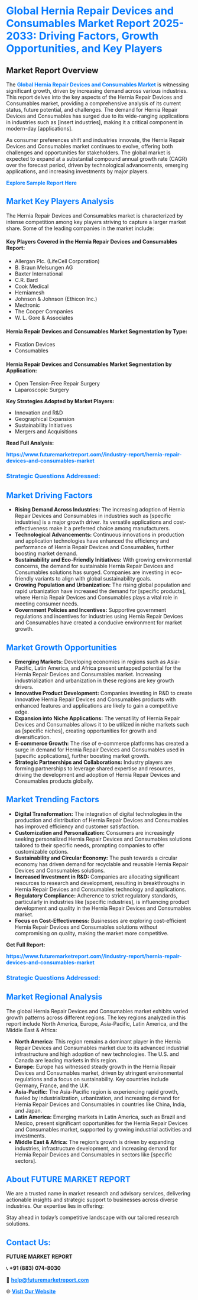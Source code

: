 <h1 style="color: #007BFF;">Global Hernia Repair Devices and Consumables Market Report 2025-2033: Driving Factors, Growth Opportunities, and Key Players</h1>

<section id="overview">
<h2>Market Report Overview</h2>
<p>The <a href="https://www.futuremarketreport.com//industry-report/hernia-repair-devices-and-consumables-market" style="color: #007BFF; text-decoration: none;"><strong>Global Hernia Repair Devices and Consumables Market</strong></a> is witnessing significant growth, driven by increasing demand across various industries. This report delves into the key aspects of the Hernia Repair Devices and Consumables market, providing a comprehensive analysis of its current status, future potential, and challenges. The demand for Hernia Repair Devices and Consumables has surged due to its wide-ranging applications in industries such as [insert industries], making it a critical component in modern-day [applications].</p>
<p>As consumer preferences shift and industries innovate, the Hernia Repair Devices and Consumables market continues to evolve, offering both challenges and opportunities for stakeholders. The global market is expected to expand at a substantial compound annual growth rate (CAGR) over the forecast period, driven by technological advancements, emerging applications, and increasing investments by major players.</p>
</section>

<section id="overview">
<p><a href="https://www.futuremarketreport.com//request-sample/reportId=60365" style="color: #007BFF; text-decoration: none;"><strong>Explore Sample Report Here</strong></a></p>
</section>

<section id="key-players">
<h2 style="color: #007BFF;">Market Key Players Analysis</h2>
<p>The Hernia Repair Devices and Consumables market is characterized by intense competition among key players striving to capture a larger market share. Some of the leading companies in the market include:</p>
<h4>Key Players Covered in the Hernia Repair Devices and Consumables Report:</h4>
<ul><li>Allergan Plc. (LifeCell Corporation)</li><li>B. Braun Melsungen AG</li><li>Baxter International</li><li>C.R. Bard</li><li>Cook Medical</li><li>Herniamesh</li><li>Johnson &amp; Johnson (Ethicon Inc.)</li><li>Medtronic</li><li>The Cooper Companies</li><li>W. L. Gore &amp; Associates</li></ul>
<h4>Hernia Repair Devices and Consumables Market Segmentation by Type:</h4>
<ul><li>Fixation Devices</li><li>Consumables</li></ul>

<h4>Hernia Repair Devices and Consumables Market Segmentation by Application:</h4>
<ul><li>Open Tension-Free Repair Surgery</li><li>Laparoscopic Surgery</li></ul>
<p><strong>Key Strategies Adopted by Market Players:</strong></p>
<ul>
<li>Innovation and R&D</li>
<li>Geographical Expansion</li>
<li>Sustainability Initiatives</li>
<li>Mergers and Acquisitions</li>
</ul>
</section>

<section>
<p><strong>Read Full Analysis: </strong></p><a href="https://www.futuremarketreport.com//industry-report/hernia-repair-devices-and-consumables-market" style="color: #007BFF; text-decoration: none;"><strong>https://www.futuremarketreport.com//industry-report/hernia-repair-devices-and-consumables-market</strong></a>
<h3 style="color: #007BFF;">Strategic Questions Addressed:</h3>
</section>

<section id="driving-factors">
<h2 style="color: #007BFF;">Market Driving Factors</h2>
<ul>
<li><strong>Rising Demand Across Industries:</strong> The increasing adoption of Hernia Repair Devices and Consumables in industries such as [specific industries] is a major growth driver. Its versatile applications and cost-effectiveness make it a preferred choice among manufacturers.</li>
<li><strong>Technological Advancements:</strong> Continuous innovations in production and application technologies have enhanced the efficiency and performance of Hernia Repair Devices and Consumables, further boosting market demand.</li>
<li><strong>Sustainability and Eco-Friendly Initiatives:</strong> With growing environmental concerns, the demand for sustainable Hernia Repair Devices and Consumables solutions has surged. Companies are investing in eco-friendly variants to align with global sustainability goals.</li>
<li><strong>Growing Population and Urbanization:</strong> The rising global population and rapid urbanization have increased the demand for [specific products], where Hernia Repair Devices and Consumables plays a vital role in meeting consumer needs.</li>
<li><strong>Government Policies and Incentives:</strong> Supportive government regulations and incentives for industries using Hernia Repair Devices and Consumables have created a conducive environment for market growth.</li>
</ul>
</section>

<section id="growth-opportunities">
<h2 style="color: #007BFF;">Market Growth Opportunities</h2>
<ul>
<li><strong>Emerging Markets:</strong> Developing economies in regions such as Asia-Pacific, Latin America, and Africa present untapped potential for the Hernia Repair Devices and Consumables market. Increasing industrialization and urbanization in these regions are key growth drivers.</li>
<li><strong>Innovative Product Development:</strong> Companies investing in R&D to create innovative Hernia Repair Devices and Consumables products with enhanced features and applications are likely to gain a competitive edge.</li>
<li><strong>Expansion into Niche Applications:</strong> The versatility of Hernia Repair Devices and Consumables allows it to be utilized in niche markets such as [specific niches], creating opportunities for growth and diversification.</li>
<li><strong>E-commerce Growth:</strong> The rise of e-commerce platforms has created a surge in demand for Hernia Repair Devices and Consumables used in [specific applications], further boosting market growth.</li>
<li><strong>Strategic Partnerships and Collaborations:</strong> Industry players are forming partnerships to leverage shared expertise and resources, driving the development and adoption of Hernia Repair Devices and Consumables products globally.</li>
</ul>
</section>

<section id="trending-factors">
<h2 style="color: #007BFF;">Market Trending Factors</h2>
<ul>
<li><strong>Digital Transformation:</strong> The integration of digital technologies in the production and distribution of Hernia Repair Devices and Consumables has improved efficiency and customer satisfaction.</li>
<li><strong>Customization and Personalization:</strong> Consumers are increasingly seeking personalized Hernia Repair Devices and Consumables solutions tailored to their specific needs, prompting companies to offer customizable options.</li>
<li><strong>Sustainability and Circular Economy:</strong> The push towards a circular economy has driven demand for recyclable and reusable Hernia Repair Devices and Consumables solutions.</li>
<li><strong>Increased Investment in R&D:</strong> Companies are allocating significant resources to research and development, resulting in breakthroughs in Hernia Repair Devices and Consumables technology and applications.</li>
<li><strong>Regulatory Compliance:</strong> Adherence to strict regulatory standards, particularly in industries like [specific industries], is influencing product development and quality in the Hernia Repair Devices and Consumables market.</li>
<li><strong>Focus on Cost-Effectiveness:</strong> Businesses are exploring cost-efficient Hernia Repair Devices and Consumables solutions without compromising on quality, making the market more competitive.</li>
</ul>
</section>

<section>
<p><strong>Get Full Report: </strong></p><a href="https://www.futuremarketreport.com//industry-report/hernia-repair-devices-and-consumables-market" style="color: #007BFF; text-decoration: none;"><strong>https://www.futuremarketreport.com//industry-report/hernia-repair-devices-and-consumables-market</strong></a>
<h3 style="color: #007BFF;">Strategic Questions Addressed:</h3>
</section>


<section id="regional-analysis">
<h2 style="color: #007BFF;">Market Regional Analysis</h2>
<p>The global Hernia Repair Devices and Consumables market exhibits varied growth patterns across different regions. The key regions analyzed in this report include North America, Europe, Asia-Pacific, Latin America, and the Middle East & Africa:</p>
<ul>
<li><strong>North America:</strong> This region remains a dominant player in the Hernia Repair Devices and Consumables market due to its advanced industrial infrastructure and high adoption of new technologies. The U.S. and Canada are leading markets in this region.</li>
<li><strong>Europe:</strong> Europe has witnessed steady growth in the Hernia Repair Devices and Consumables market, driven by stringent environmental regulations and a focus on sustainability. Key countries include Germany, France, and the U.K.</li>
<li><strong>Asia-Pacific:</strong> The Asia-Pacific region is experiencing rapid growth, fueled by industrialization, urbanization, and increasing demand for Hernia Repair Devices and Consumables in countries like China, India, and Japan.</li>
<li><strong>Latin America:</strong> Emerging markets in Latin America, such as Brazil and Mexico, present significant opportunities for the Hernia Repair Devices and Consumables market, supported by growing industrial activities and investments.</li>
<li><strong>Middle East & Africa:</strong> The region’s growth is driven by expanding industries, infrastructure development, and increasing demand for Hernia Repair Devices and Consumables in sectors like [specific sectors].</li>
</ul>
</section>

<footer>
<h2 style="color: #007BFF;">About FUTURE MARKET REPORT</h2>
<p>We are a trusted name in market research and advisory services, delivering actionable insights and strategic support to businesses across diverse industries. Our expertise lies in offering:</p>

<p>Stay ahead in today’s competitive landscape with our tailored research solutions.</p>

<h2 style="color: #007BFF;">Contact Us:</h2>
<p><strong>FUTURE MARKET REPORT</strong></p>
<p>📞 <strong>+91 (883) 074-8030</strong></p>
<p>📧 <strong><a href="mailto:help@futuremarketreport.com" style="color: #007BFF;">help@futuremarketreport.com</a></strong></p>
<p>🌐 <strong><a href="https://www.futuremarketreport.com/" style="color: #007BFF;">Visit Our Website</a></strong></p>
</footer>